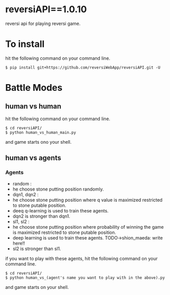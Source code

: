 # reversiAPI==1.0.10

reversi api for playing reversi game.

# To install
hit the following command on your command line.
```
$ pip install git+https://github.com/reversiWebApp/reversiAPI.git -U
```

# Battle Modes
## human vs human
hit the following command on your command line.
```
$ cd reversiAPI/
$ python human_vs_human_main.py
```
and game starts ono your shell.

## human vs agents
### Agents
- random :
 - he choose stone putting position randomly.
- dqn1, dqn2 :
 - he choose stone putting position where q value is maximized restricted to stone putable position. 
 - deeq q-learning is used to train these agents.
 - dqn2 is stronger than dqn1.
- sl1, sl2 :
 - he choose stone putting position where probability of winning the game is maximized restricted to stone putable position.
 - deep learning is used to train these agents. TODO->shion_maeda: write here!!
 - sl2 is stronger than sl1.

if you want to play with these agents, hit the following command on your command line.
```
$ cd reversiAPI/
$ python human_vs_(agent's name you want to play with in the above).py
```
and game starts on your shell.
